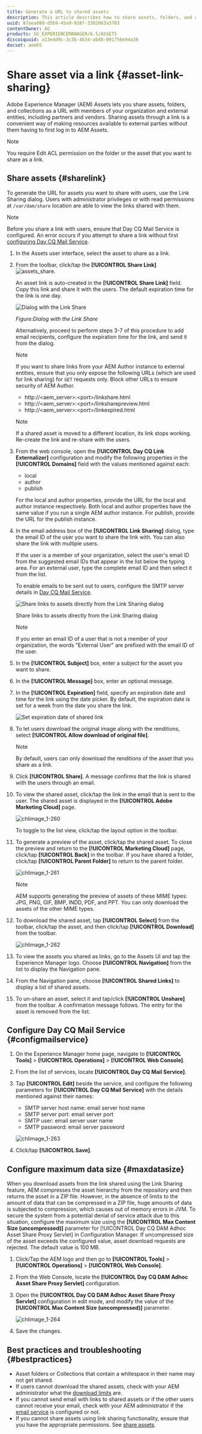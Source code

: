 ```yaml
---
title: Generate a URL to shared assets
description: This article describes how to share assets, folders, and collections within AEM Assets as a URL to external parties.
uuid: 87aea08d-d5b9-45a9-918f-3302063a3703
contentOwner: AG
products: SG_EXPERIENCEMANAGER/6.5/ASSETS
discoiquuid: a13e4d9c-3c3b-4b34-ab48-091756e94a36
docset: aem65
---
```


# Share asset via a link {#asset-link-sharing}

Adobe Experience Manager (AEM) Assets lets you share assets, folders, and collections as a URL with members of your organization and external entities, including partners and vendors. Sharing assets through a link is a convenient way of making resources available to external parties without them having to first log in to AEM Assets.

>[!NOTE]
>
>You require Edit ACL permission on the folder or the asset that you want to share as a link.

## Share assets {#sharelink}

To generate the URL for assets you want to share with users, use the Link Sharing dialog. Users with administrator privileges or with read permissions at `/var/dam/share` location are able to view the links shared with them.

>[!NOTE]
>
>Before you share a link with users, ensure that Day CQ Mail Service is configured. An error occurs if you attempt to share a link without first [configuring Day CQ Mail Service](/help/assets/link-sharing.md#configmailservice).

1. In the Assets user interface, select the asset to share as a link.
1. From the toolbar, click/tap the **[!UICONTROL Share Link]** ![assets_share](assets/assets_share.png).

   An asset link is auto-created in the **[!UICONTROL Share Link]** field. Copy this link and share it with the users. The default expiration time for the link is one day.

   ![Dialog with the Link Share](assets/Link-sharing-dialog-box.png)

   *Figure:Dialog with the Link Share*

   Alternatively, proceed to perform steps 3-7 of this procedure to add email recipients, configure the expiration time for the link, and send it from the dialog.

   >[!NOTE]
   >
   >If you want to share links from your AEM Author instance to external entities, ensure that you only expose the following URLs (which are used for link sharing) for `GET` requests only. Block other URLs to ensure security of AEM Author.
   >
   >* http://&lt;aem_server&gt;:&lt;port&gt;/linkshare.html
   >* http://&lt;aem_server&gt;:&lt;port&gt;/linksharepreview.html
   >* http://&lt;aem_server&gt;:&lt;port&gt;/linkexpired.html

   >[!NOTE]
   >
   >If a shared asset is moved to a different location, its link stops working. Re-create the link and re-share with the users.

1. From the web console, open the **[!UICONTROL Day CQ Link Externalizer]** configuration and modify the following properties in the **[!UICONTROL Domains]** field with the values mentioned against each:

    * local
    * author
    * publish

   For the local and author properties, provide the URL for the local and author instance respectively. Both local and author properties have the same value if you run a single AEM author instance. For publish, provide the URL for the publish instance.

1. In the email address box of the **[!UICONTROL Link Sharing]** dialog, type the email ID of the user you want to share the link with. You can also share the link with multiple users.

   If the user is a member of your organization, select the user's email ID from the suggested email IDs that appear in the list below the typing area. For an external user, type the complete email ID and then select it from the list.

   To enable emails to be sent out to users, configure the SMTP server details in [Day CQ Mail Service](#configmailservice).

   ![Share links to assets directly from the Link Sharing dialog](assets/Asset-Sharing-LinkShareDialog.png)

   Share links to assets directly from the Link Sharing dialog

   >[!NOTE]
   >
   >If you enter an email ID of a user that is not a member of your organization, the words "External User" are prefixed with the email ID of the user.

1. In the **[!UICONTROL Subject]** box, enter a subject for the asset you want to share.
1. In the **[!UICONTROL Message]** box, enter an optional message.
1. In the **[!UICONTROL Expiration]** field, specify an expiration date and time for the link using the date picker. By default, the expiration date is set for a week from the date you share the link.

   ![Set expiration date of shared link](assets/Set-shared-link-expiration.png)

1. To let users download the original image along with the renditions, select **[!UICONTROL Allow download of original file]**.

   >[!NOTE]
   >
   >By default, users can only download the renditions of the asset that you share as a link.

1. Click **[!UICONTROL Share]**. A message confirms that the link is shared with the users through an email.
1. To view the shared asset, click/tap the link in the email that is sent to the user. The shared asset is displayed in the **[!UICONTROL Adobe Marketing Cloud]** page.

   ![chlimage_1-260](assets/chlimage_1-545.png)

   To toggle to the list view, click/tap the layout option in the toolbar.

1. To generate a preview of the asset, click/tap the shared asset. To close the preview and return to the **[!UICONTROL Marketing Cloud]** page, click/tap **[!UICONTROL Back]** in the toolbar. If you have shared a folder, click/tap **[!UICONTROL Parent Folder]** to return to the parent folder.

   ![chlimage_1-261](assets/chlimage_1-546.png)

   >[!NOTE]
   >
   >AEM supports generating the preview of assets of these MIME types: JPG, PNG, GIF, BMP, INDD, PDF, and PPT. You can only download the assets of the other MIME types.

1. To download the shared asset, tap **[!UICONTROL Select]** from the toolbar, click/tap the asset, and then click/tap **[!UICONTROL Download]** from the toolbar.

   ![chlimage_1-262](assets/chlimage_1-547.png)

1. To view the assets you shared as links, go to the Assets UI and tap the Experience Manager logo. Choose **[!UICONTROL Navigation]** from the list to display the Navigation pane.
1. From the Navigation pane, choose **[!UICONTROL Shared Links]** to display a list of shared assets.
1. To un-share an asset, select it and tap/click **[!UICONTROL Unshare]** from the toolbar. A confirmation message follows. The entry for the asset is removed from the list.

## Configure Day CQ Mail Service {#configmailservice}

1. On the Experience Manager home page, navigate to **[!UICONTROL Tools]** &gt; **[!UICONTROL Operations]** &gt; **[!UICONTROL Web Console]**.
1. From the list of services, locate **[!UICONTROL Day CQ Mail Service]**.
1. Tap **[!UICONTROL Edit]** beside the service, and configure the following parameters for **[!UICONTROL Day CQ Mail Service]** with the details mentioned against their names:

    * SMTP server host name: email server host name
    * SMTP server port: email server port
    * SMTP user: email server user name
    * SMTP password: email server password

   ![chlimage_1-263](assets/chlimage_1-548.png)

1. Click/tap **[!UICONTROL Save]**.

## Configure maximum data size {#maxdatasize}

When you download assets from the link shared using the Link Sharing feature, AEM compresses the asset hierarchy from the repository and then returns the asset in a ZIP file. However, in the absence of limits to the amount of data that can be compressed in a ZIP file, huge amounts of data is subjected to compression, which causes out of memory errors in JVM. To secure the system from a potential denial of service attack due to this situation, configure the maximum size using the **[!UICONTROL Max Content Size (uncompressed)]** parameter for [!UICONTROL Day CQ DAM Adhoc Asset Share Proxy Servlet] in Configuration Manager. If uncompressed size of the asset exceeds the configured value, asset download requests are rejected. The default value is 100 MB.

1. Click/Tap the AEM logo and then go to **[!UICONTROL Tools]** &gt; **[!UICONTROL Operations]** &gt; **[!UICONTROL Web Console]**.
1. From the Web Console, locate the **[!UICONTROL Day CQ DAM Adhoc Asset Share Proxy Servlet]** configuration.
1. Open the **[!UICONTROL Day CQ DAM Adhoc Asset Share Proxy Servlet]** configuration in edit mode, and modify the value of the **[!UICONTROL Max Content Size (uncompressed)]** parameter.

   ![chlimage_1-264](assets/chlimage_1-549.png)

1. Save the changes.

## Best practices and troubleshooting {#bestpractices}

* Asset folders or Collections that contain a whitespace in their name may not get shared.
* If users cannot download the shared assets, check with your AEM administrator what the [download limits](#maxdatasize) are.
* If you cannot send email with links to shared assets or if the other users cannot receive your email, check with your AEM administrator if the [email service](#configmailservice) is configured or not.
* If you cannot share assets using link sharing functionality, ensure that you have the appropriate permissions. See [share assets](#sharelink).
